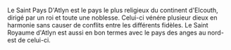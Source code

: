 Le Saint Pays D'Atlyn est le pays le plus religieux du continent d'Elcouth, dirigé par un roi et toute une noblesse. Celui-ci vénére plusieur dieux en harmonie sans causer de conflits entre les différents fidèles. Le Saint Royaume d'Atlyn est aussi en bon termes avec le pays des anges au nord-est de celui-ci.
